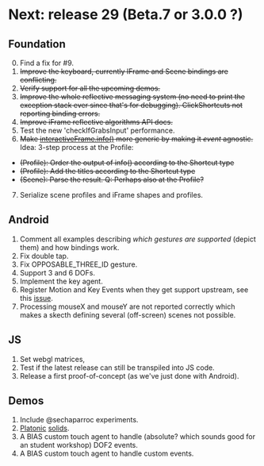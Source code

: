 # Next: release 29 (Beta.7 or 3.0.0 ?)

## Foundation

0. Find a fix for #9.
1. ~~Improve the keyboard, currently IFrame and Scene bindings are conflicting.~~
2. ~~Verify support for all the upcoming demos.~~
3. ~~Improve the whole reflective messaging system (no need to print the exception stack ever since that's for debugging). ClickShortcuts not reporting binding errors.~~
4. ~~Improve iFrame reflective algorithms API docs.~~
5. Test the new 'checkIfGrabsInput' performance.
6. ~~Make [interactiveFrame.info()](https://github.com/remixlab/proscene/blob/master/src/remixlab/proscene/InteractiveFrame.java) more generic by making it _event_ agnostic.~~
Idea: 3-step process at the Profile:
* ~~(Profile): Order the output of info() according to the Shortcut type~~
* ~~(Profile): Add the titles according to the Shortcut type~~
* ~~(Scene): Parse the result. Q: Perhaps also at the Profile?~~
7. Serialize scene profiles and iFrame shapes and profiles.

## Android

1. Comment all examples describing *which gestures are supported* (depict them) and how bindings work.
2. Fix double tap.
3. Fix OPPOSABLE_THREE_ID gesture.
4. Support 3 and 6 DOFs.
5. Implement the key agent.
6. Register Motion and Key Events when they get support upstream, see this [issue](https://github.com/processing/processing-android/issues/246).
7. Processing mouseX and mouseY are not reported correctly which makes a skecth defining several (off-screen) scenes not possible.

## JS

1. Set webgl matrices,
2. Test if the latest release can still be transpiled into JS code.
2. Release a first proof-of-concept (as we've just done with Android).

## Demos

1. Include @sechaparroc experiments.
2. [Platonic](http://blog.jpcarrascal.com/2016/04/platonic-solids-in-processing/) [solids](https://github.com/jpcarrascal/ProcessingPlatonicSolids).
3. A BIAS custom touch agent to handle (absolute? which sounds good for an student workshop) DOF2 events.
4. A BIAS custom touch agent to handle custom events.
